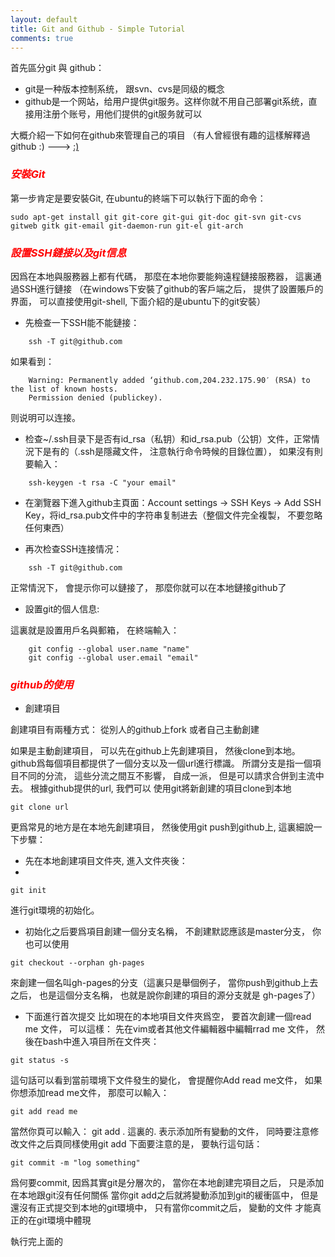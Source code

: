 ```yaml
---
layout: default
title: Git and Github - Simple Tutorial
comments: true
---
```


首先區分git 與 github：

* git是一种版本控制系统， 跟svn、cvs是同级的概念
* github是一个网站，给用户提供git服务。这样你就不用自己部署git系统，直接用注册个账号，用他们提供的git服务就可以

大概介紹一下如何在github來管理自己的項目
（有人曾經很有趣的這樣解釋過github :)  ---> [:)]("http://www.zhihu.com/question/20070065")

### <font color="red"> *安裝Git* </font>

第一步肯定是要安裝Git,  在ubuntu的終端下可以執行下面的命令：

```
sudo apt-get install git git-core git-gui git-doc git-svn git-cvs gitweb gitk git-email git-daemon-run git-el git-arch
```


### <font color="red"> *設置SSH鏈接以及git信息* </font>

因爲在本地與服務器上都有代碼， 那麼在本地你要能夠遠程鏈接服務器， 這裏通過SSH進行鏈接
（在windows下安裝了github的客戶端之后， 提供了設置賬戶的界面， 可以直接使用git-shell, 下面介紹的是ubuntu下的git安裝）

* 先檢查一下SSH能不能鏈接：

```
    ssh -T git@github.com  
```

如果看到：

```
    Warning: Permanently added ‘github.com,204.232.175.90′ (RSA) to the list of known hosts.  
    Permission denied (publickey).  
```
则说明可以连接。


* 检查~/.ssh目录下是否有id_rsa（私钥）和id_rsa.pub（公钥）文件，正常情況下是有的（.ssh是隱藏文件， 注意執行命令時候的目錄位置）， 如果沒有則要輸入：

```
    ssh-keygen -t rsa -C "your email"  
```

* 在瀏覽器下進入github主頁面：Account settings -> SSH Keys -> Add SSH Key，将id_rsa.pub文件中的字符串复制进去（整個文件完全複製， 不要忽略任何東西）

* 再次检查SSH连接情况：

```
    ssh -T git@github.com  
```
正常情況下， 會提示你可以鏈接了， 那麼你就可以在本地鏈接github了

* 設置git的個人信息:

這裏就是設置用戶名與郵箱， 在終端輸入：

```
    git config --global user.name "name"  
    git config --global user.email "email"   
```
    

### <font color="red"> *github的使用* </font>

* 創建項目

創建項目有兩種方式： 從別人的github上fork 或者自己主動創建

如果是主動創建項目， 可以先在github上先創建項目， 然後clone到本地。 github爲每個項目都提供了一個分支以及一個url進行標識。
所謂分支是指一個項目不同的分流， 這些分流之間互不影響， 自成一派， 但是可以請求合併到主流中去。 根據github提供的url, 我們可以
使用git將新創建的項目clone到本地

```
git clone url
```

更爲常見的地方是在本地先創建項目， 然後使用git push到github上, 這裏細說一下步驟：
* 先在本地創建項目文件夾, 進入文件夾後：
* 
```
git init
```
進行git環境的初始化。 


* 初始化之后要爲項目創建一個分支名稱， 不創建默認應該是master分支， 你也可以使用

```
git checkout --orphan gh-pages
```
來創建一個名叫gh-pages的分支（這裏只是舉個例子， 當你push到github上去之后， 也是這個分支名稱， 也就是說你創建的項目的源分支就是
gh-pages了）

* 下面進行首次提交
比如現在的本地項目文件夾爲空， 要首次創建一個read me 文件， 可以這樣：
先在vim或者其他文件編輯器中編輯rrad me 文件， 然後在bash中進入項目所在文件夾：

```
git status -s
```
這句話可以看到當前環境下文件發生的變化， 會提醒你Add read me文件， 如果你想添加read me文件， 那麼可以輸入：

```
git add read me
```
當然你頁可以輸入： git add .   這裏的. 表示添加所有變動的文件， 同時要注意修改文件之后頁同樣使用git add
下面要注意的是， 要執行這句話：

```
git commit -m "log something"
```
爲何要commit, 因爲其實git是分層次的， 當你在本地創建完項目之后， 只是添加在本地跟git沒有任何關係
當你git add之后就將變動添加到git的緩衝區中， 但是還沒有正式提交到本地的git環境中， 只有當你commit之后， 變動的文件
才能真正的在git環境中體現

執行完上面的
